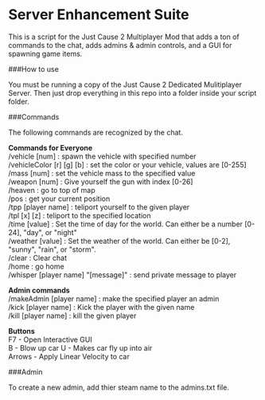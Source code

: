 Server Enhancement Suite
========================

This is a script for the Just Cause 2 Multiplayer Mod that adds a ton of commands to the chat, adds admins & admin controls, and a GUI for spawning game items. 

###How to use

You must be running a copy of the Just Cause 2 Dedicated Mulitiplayer Server. Then just drop everything in this repo into a folder inside your script folder. 

###Commands

The following commands are recognized by the chat.  

**Commands for Everyone**  
/vehicle [num] : spawn the vehicle with specified number  
/vehicleColor [r] [g] [b] : set the color or your vehicle, values are [0-255]  
/mass [num] : set the vehicle mass to the specified value  
/weapon [num] : Give yourself the gun with index [0-26]  
/heaven : go to top of map  
/pos : get your current position  
/tpp [player name] : teliport yourself to the given player  
/tpl [x] [z] : teliport to the specified location  
/time [value] : Set the time of day for the world. Can either be a number [0-24], "day", or "night"  
/weather [value] : Set the weather of the world. Can either be [0-2], "sunny", "rain", or "storm".  
/clear : Clear chat  
/home : go home  
/whisper [player name] "[message]" : send private message to player  

**Admin commands**  
/makeAdmin [player name] : make the specified player an admin  
/kick [player name] : Kick the player with the given name  
/kill [player name] : kill the given player  

**Buttons**  
F7 - Open Interactive GUI  
B - Blow up car
U - Makes car fly up into air  
Arrows - Apply Linear Velocity to car  
  
###Admin

To create a new admin, add thier steam name to the admins.txt file. 
